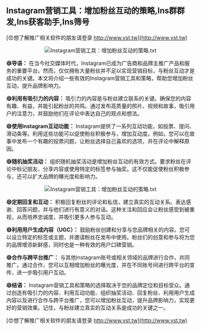 ## **Instagram营销工具：增加粉丝互动的策略,Ins群群发,Ins获客助手,Ins筛号**

[😍想了解推广相关软件的朋友请登录 http://www.vst.tw](http://www.vst.tw)

 <center><img src="https://vst.tw/MP4/tuiguang/png/5.png" alt="Instagram营销工具：增加粉丝互动的策略.txt"></center>

**😄导语：**
在当今社交媒体时代，Instagram已成为广告商和品牌主推广产品和服务的重要平台。然而，仅仅拥有大量粉丝并不足以实现营销目标，与粉丝互动才是成功的关键。本文将介绍一些有效的Instagram营销工具和策略，帮助您增加粉丝互动，提升品牌影响力。

**😄利用有吸引力的内容：**
吸引力的内容是与粉丝建立联系的关键。确保您的内容有趣、有益，并能引起粉丝的共鸣。通过发布高质量的照片、视频和故事，吸引用户的注意力，并鼓励他们在评论中表达自己的观点和想法。

**😄使用Instagram互动功能：**
Instagram提供了一系列互动功能，如投票、提问、滑动条等。利用这些功能可以促使粉丝积极参与，增加互动度。例如，您可以在故事中发布一个有趣的投票问题，让粉丝选择自己喜欢的选项，并在评论中解释原因。

**😄随机抽奖活动：**
组织随机抽奖活动是增加粉丝互动的有效方式。要求粉丝在评论中标记朋友、分享内容或使用特定的标签参与抽奖。这不仅能促使粉丝积极参与，还可以扩大品牌的曝光度和影响力。

 <center><img src="https://vst.tw/MP4/tuiguang/png/3.png" alt="Instagram营销工具：增加粉丝互动的策略.txt"></center>

**😄定期回复和互动：**
积极回复粉丝的评论和私信，建立真实的互动关系。表达感谢、回答问题，并与他们进行有意义的对话。这种关注和回应会让粉丝感受到被重视，从而培养忠诚度，并吸引更多人参与互动。

**😄利用用户生成内容（UGC）：**
鼓励粉丝创建和分享与您品牌相关的内容。您可以设立特定的标签或主题，并邀请粉丝在发布中使用。粉丝们的创意和参与将为您的品牌增添新鲜感，同时也是一种有效的用户口碑营销。

**😄合作与跨平台推广：**
与其他Instagram账号或相关领域的品牌进行合作，共同推广。通过合作，您可以互相增加粉丝的曝光度，并在不同账号间进行跨平台的宣传，进一步吸引用户互动。

**😄结语：**
Instagram营销工具和策略的选择取决于您的品牌定位和目标受众。通过创造有吸引力的内容、利用互动功能、组织抽奖活动、回复粉丝、利用用户生成内容以及进行合作与跨平台推广，您可以增加粉丝互动，提升品牌影响力，实现更好的营销效果。记住，与粉丝建立真实的互动关系是成功的关键之一。

[😍想了解推广相关软件的朋友请登录 http://www.vst.tw](http://www.vst.tw)



